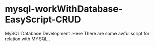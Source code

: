 # mysql-workWithDatabase-EasyScript-CRUD
MySQL Database Development .Here There are some awful script for relation with MYSQL .
